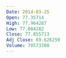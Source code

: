 ```yaml
---
Date: 2014-03-25
Open: 77.35714
High: 77.964287
Low: 77.084282
Close: 77.855713
Adj Close: 69.626259
Volume: 70573300
---
```


